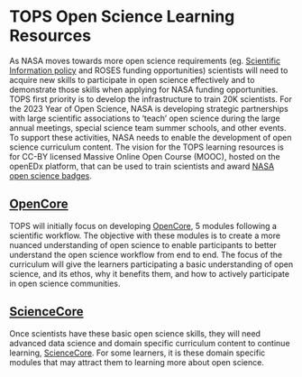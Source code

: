 # TOPS Open Science Learning Resources

As NASA moves towards more open science requirements (eg. [Scientific Information policy](https://science.nasa.gov/science-red/s3fs-public/atoms/files/Scientific%20Information%20policy%20SPD-41.pdf) and ROSES funding opportunities) scientists will need to acquire new skills to participate in open science effectively and to demonstrate those skills when applying for NASA funding opportunities. TOPS first priority is to develop the infrastructure to train 20K scientists. For the 2023 Year of Open Science, NASA is developing strategic partnerships with large scientific associations to ‘teach’ open science during the large annual meetings, special science team summer schools, and other events. To support these activities, NASA needs to enable the development of open science curriculum content. The vision for the TOPS learning resources is for CC-BY licensed Massive Online Open Course (MOOC), hosted on the openEDx platform, that can be used to train scientists and award [NASA open science badges](./../Area3_Incentives/badging.md). 

## [OpenCore](./opencore/readme.md)  

TOPS will initially focus on developing [OpenCore](./OpenCore/readme.md), 5 modules following a scientific workflow. The objective with these modules is to create a more nuanced understanding of open science to enable participants to better understand the open science workflow from end to end. The focus of the curriculum will give the learners participating a basic understanding of open science, and its ethos, why it benefits them, and how to actively participate in open science communities. 

## [ScienceCore](./ScienceCore/readme.md)

Once scientists have these basic open science skills, they will need advanced data science and domain specific curriculum content to continue learning, [ScienceCore](./ScienceCore/readme.md). For some learners, it is these domain specific modules that may attract them to learning more about open science. 
